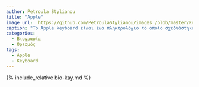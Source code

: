 ```yaml
---
author: Petroula Stylianou
title: "Apple"
image_url:  https://github.com/PetroulaStylianou/images_/blob/master/Keyboard.jpeg
caption: "To Apple keyboard είναι ένα πληκτρολόγιο το οποίο σχεδιάστηκε από την Apple Inc. Η Apple προσφέρει μόνο τρία πληκτρολόγια μέσω Bluetooth, το Magic Keyboard και Magic Keyboard με Numeric Keypad. Και τα δύο έχουν μία παρόμοια εμφάνιση και αίσθηση."
categories:
  - Βιογραφία 
  - Ορισμός 
tags:
  - Apple
  - Keyboard
---
```


{% include_relative bio-kay.md %}
